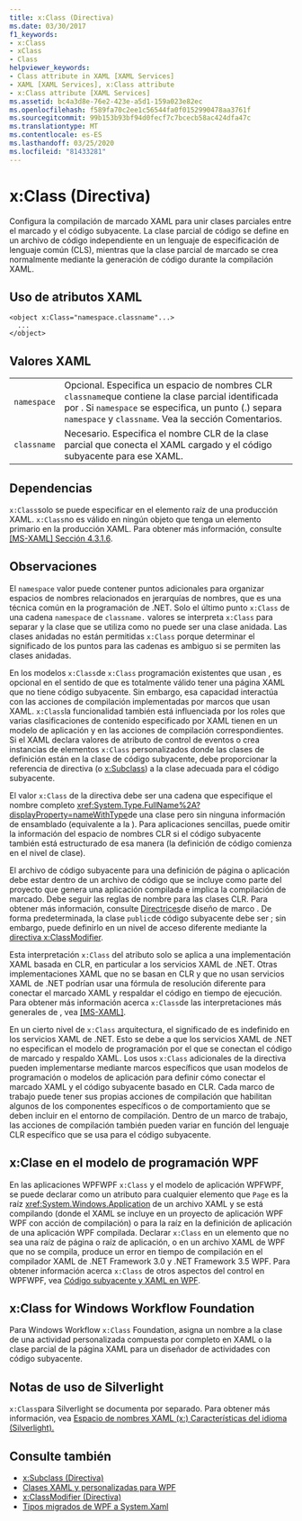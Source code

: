 ```yaml
---
title: x:Class (Directiva)
ms.date: 03/30/2017
f1_keywords:
- x:Class
- xClass
- Class
helpviewer_keywords:
- Class attribute in XAML [XAML Services]
- XAML [XAML Services], x:Class attribute
- x:Class attribute [XAML Services]
ms.assetid: bc4a3d8e-76e2-423e-a5d1-159a023e82ec
ms.openlocfilehash: f589fa70c2ee1c56544fa0f0152990478aa3761f
ms.sourcegitcommit: 99b153b93bf94d0fecf7c7bcecb58ac424dfa47c
ms.translationtype: MT
ms.contentlocale: es-ES
ms.lasthandoff: 03/25/2020
ms.locfileid: "81433281"
---
```

# <a name="xclass-directive"></a>x:Class (Directiva)
Configura la compilación de marcado XAML para unir clases parciales entre el marcado y el código subyacente. La clase parcial de código se define en un archivo de código independiente en un lenguaje de especificación de lenguaje común (CLS), mientras que la clase parcial de marcado se crea normalmente mediante la generación de código durante la compilación XAML.

## <a name="xaml-attribute-usage"></a>Uso de atributos XAML

```xaml
<object x:Class="namespace.classname"...>
  ...
</object>
```

## <a name="xaml-values"></a>Valores XAML

|||
|-|-|
|`namespace`|Opcional. Especifica un espacio de nombres CLR `classname`que contiene la clase parcial identificada por . Si `namespace` se especifica, un punto (.) separa `namespace` y `classname`. Vea la sección Comentarios.|
|`classname`|Necesario. Especifica el nombre CLR de la clase parcial que conecta el XAML cargado y el código subyacente para ese XAML.|

## <a name="dependencies"></a>Dependencias

`x:Class`solo se puede especificar en el elemento raíz de una producción XAML. `x:Class`no es válido en ningún objeto que tenga un elemento primario en la producción XAML. Para obtener más información, consulte [ \[MS-XAML\] Sección 4.3.1.6](https://docs.microsoft.com/previous-versions/msp-n-p/ff650760(v=pandp.10)).

## <a name="remarks"></a>Observaciones

El `namespace` valor puede contener puntos adicionales para organizar espacios de nombres relacionados en jerarquías de nombres, que es una técnica común en la programación de .NET. Solo el último punto `x:Class` de una cadena `namespace` de `classname.` valores se interpreta `x:Class` para separar y la clase que se utiliza como no puede ser una clase anidada. Las clases anidadas no están permitidas `x:Class` porque determinar el significado de los puntos para las cadenas es ambiguo si se permiten las clases anidadas.

En los modelos `x:Class`de `x:Class` programación existentes que usan , es opcional en el sentido de que es totalmente válido tener una página XAML que no tiene código subyacente. Sin embargo, esa capacidad interactúa con las acciones de compilación implementadas por marcos que usan XAML. `x:Class`la funcionalidad también está influenciada por los roles que varias clasificaciones de contenido especificado por XAML tienen en un modelo de aplicación y en las acciones de compilación correspondientes. Si el XAML declara valores de atributo de control de eventos o crea instancias de elementos `x:Class` personalizados donde las clases de definición están en la clase de código subyacente, debe proporcionar la referencia de directiva (o [x:Subclass](xsubclass-directive.md)) a la clase adecuada para el código subyacente.

El valor `x:Class` de la directiva debe ser una cadena que especifique el nombre completo <xref:System.Type.FullName%2A?displayProperty=nameWithType>de una clase pero sin ninguna información de ensamblado (equivalente a la ). Para aplicaciones sencillas, puede omitir la información del espacio de nombres CLR si el código subyacente también está estructurado de esa manera (la definición de código comienza en el nivel de clase).

El archivo de código subyacente para una definición de página o aplicación debe estar dentro de un archivo de código que se incluye como parte del proyecto que genera una aplicación compilada e implica la compilación de marcado. Debe seguir las reglas de nombre para las clases CLR. Para obtener más información, consulte [Directrices](../../../api/index.md)de diseño de marco . De forma predeterminada, la clase `public`de código subyacente debe ser ; sin embargo, puede definirlo en un nivel de acceso diferente mediante la [directiva x:ClassModifier](xclassmodifier-directive.md).

Esta interpretación `x:Class` del atributo solo se aplica a una implementación XAML basada en CLR, en particular a los servicios XAML de .NET. Otras implementaciones XAML que no se basan en CLR y que no usan servicios XAML de .NET podrían usar una fórmula de resolución diferente para conectar el marcado XAML y respaldar el código en tiempo de ejecución. Para obtener más información acerca `x:Class`de las interpretaciones más generales de , vea [ \[MS-XAML\]](https://docs.microsoft.com/previous-versions/msp-n-p/ff650760(v=pandp.10)).

En un cierto nivel de `x:Class` arquitectura, el significado de es indefinido en los servicios XAML de .NET. Esto se debe a que los servicios XAML de .NET no especifican el modelo de programación por el que se conectan el código de marcado y respaldo XAML. Los usos `x:Class` adicionales de la directiva pueden implementarse mediante marcos específicos que usan modelos de programación o modelos de aplicación para definir cómo conectar el marcado XAML y el código subyacente basado en CLR. Cada marco de trabajo puede tener sus propias acciones de compilación que habilitan algunos de los componentes específicos o de comportamiento que se deben incluir en el entorno de compilación. Dentro de un marco de trabajo, las acciones de compilación también pueden variar en función del lenguaje CLR específico que se usa para el código subyacente.

## <a name="xclass-in-the-wpf-programming-model"></a>x:Clase en el modelo de programación WPF

En las aplicaciones WPFWPF `x:Class` y el modelo de aplicación WPFWPF, se puede declarar como un atributo para cualquier elemento que `Page` es la raíz <xref:System.Windows.Application> de un archivo XAML y se está compilando (donde el XAML se incluye en un proyecto de aplicación WPF WPF con acción de compilación) o para la raíz en la definición de aplicación de una aplicación WPF compilada. Declarar `x:Class` en un elemento que no sea una raíz de página o raíz de aplicación, o en un archivo XAML de WPF que no se compila, produce un error en tiempo de compilación en el compilador XAML de .NET Framework 3.0 y .NET Framework 3.5 WPF. Para obtener información acerca `x:Class` de otros aspectos del control en WPFWPF, vea [Código subyacente y XAML en WPF](../../framework/wpf/advanced/code-behind-and-xaml-in-wpf.md).

## <a name="xclass-for-windows-workflow-foundation"></a>x:Class for Windows Workflow Foundation
Para Windows Workflow `x:Class` Foundation, asigna un nombre a la clase de una actividad personalizada compuesta por completo en XAML o la clase parcial de la página XAML para un diseñador de actividades con código subyacente.

## <a name="silverlight-usage-notes"></a>Notas de uso de Silverlight

`x:Class`para Silverlight se documenta por separado. Para obtener más información, vea [Espacio de nombres XAML (x:) Características del idioma (Silverlight).](https://docs.microsoft.com/previous-versions/windows/silverlight/dotnet-windows-silverlight/cc188995(v=vs.95))

## <a name="see-also"></a>Consulte también

- [x:Subclass (Directiva)](xsubclass-directive.md)
- [Clases XAML y personalizadas para WPF](../../framework/wpf/advanced/xaml-and-custom-classes-for-wpf.md)
- [x:ClassModifier (Directiva)](xclassmodifier-directive.md)
- [Tipos migrados de WPF a System.Xaml](../../framework/wpf/advanced/types-migrated-from-wpf-to-system.md)

